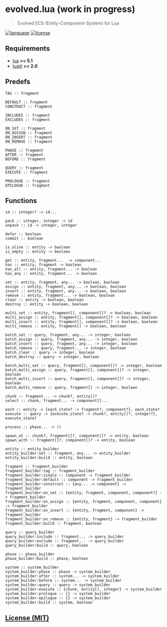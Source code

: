 # evolved.lua (work in progress)

> Evolved ECS (Entity-Component-System) for Lua

[![language][badge.language]][language]
[![license][badge.license]][license]

[badge.language]: https://img.shields.io/badge/language-Lua-orange
[badge.license]: https://img.shields.io/badge/license-MIT-blue

[language]: https://en.wikipedia.org/wiki/Lua_(programming_language)
[license]: https://en.wikipedia.org/wiki/MIT_License

[evolved]: https://github.com/BlackMATov/evolved.lua

## Requirements

- [lua](https://www.lua.org/) **>= 5.1**
- [luajit](https://luajit.org/) **>= 2.0**

## Predefs

```
TAG :: fragment

DEFAULT :: fragment
CONSTRUCT :: fragment

INCLUDES :: fragment
EXCLUDES :: fragment

ON_SET :: fragment
ON_ASSIGN :: fragment
ON_INSERT :: fragment
ON_REMOVE :: fragment

PHASE :: fragment
AFTER :: fragment
BEFORE :: fragment

QUERY :: fragment
EXECUTE :: fragment

PROLOGUE :: fragment
EPILOGUE :: fragment
```

## Functions

```
id :: integer? -> id...

pack :: integer, integer -> id
unpack :: id -> integer, integer

defer :: boolean
commit :: boolean

is_alive :: entity -> boolean
is_empty :: entity -> boolean

get :: entity, fragment...  -> component...
has :: entity, fragment -> boolean
has_all :: entity, fragment... -> boolean
has_any :: entity, fragment... -> boolean

set :: entity, fragment, any... -> boolean, boolean
assign :: entity, fragment, any... -> boolean, boolean
insert :: entity, fragment, any... -> boolean, boolean
remove :: entity, fragment... -> boolean, boolean
clear :: entity -> boolean, boolean
destroy :: entity -> boolean, boolean

multi_set :: entity, fragment[], component[]? -> boolean, boolean
multi_assign :: entity, fragment[], component[]? -> boolean, boolean
multi_insert :: entity, fragment[], component[]? -> boolean, boolean
multi_remove :: entity, fragment[] -> boolean, boolean

batch_set :: query, fragment, any... -> integer, boolean
batch_assign :: query, fragment, any... -> integer, boolean
batch_insert :: query, fragment, any... -> integer, boolean
batch_remove :: query, fragment... -> integer, boolean
batch_clear :: query -> integer, boolean
batch_destroy :: query -> integer, boolean

batch_multi_set :: query, fragment[], component[]? -> integer, boolean
batch_multi_assign :: query, fragment[], component[]? -> integer, boolean
batch_multi_insert :: query, fragment[], component[]? -> integer, boolean
batch_multi_remove :: query, fragment[] -> integer, boolean

chunk :: fragment... -> chunk?, entity[]?
select :: chunk, fragment... -> component[]...

each :: entity -> {each_state? -> fragment?, component?}, each_state?
execute :: query -> {execute_state? -> chunk?, entity[]?, integer?}, execute_state?

process :: phase... -> ()
```

```
spawn_at :: chunk?, fragment[]?, component[]? -> entity, boolean
spawn_with :: fragment[]?, component[]? -> entity, boolean
```

```
entity :: entity_builder
entity_builder:set :: fragment, any... -> entity_builder
entity_builder:build :: entity, boolean
```

```
fragment :: fragment_builder
fragment_builder:tag :: fragment_builder
fragment_builder:single :: component -> fragment_builder
fragment_builder:default :: component -> fragment_builder
fragment_builder:construct :: {any... -> component} -> fragment_builder
fragment_builder:on_set :: {entity, fragment, component, component?} -> fragment_builder
fragment_builder:on_assign :: {entity, fragment, component, component} -> fragment_builder
fragment_builder:on_insert :: {entity, fragment, component} -> fragment_builder
fragment_builder:on_remove :: {entity, fragment} -> fragment_builder
fragment_builder:build :: fragment, boolean
```

```
query :: query_builder
query_builder:include :: fragment... -> query_builder
query_builder:exclude :: fragment... -> query_builder
query_builder:build :: query, boolean
```

```
phase :: phase_builder
phase_builder:build :: phase, boolean
```

```
system :: system_builder
system_builder:phase :: phase -> system_builder
system_builder:after :: system... -> system_builder
system_builder:before :: system... -> system_builder
system_builder:query :: query -> system_builder
system_builder:execute :: {chunk, entity[], integer} -> system_builder
system_builder:prologue :: {} -> system_builder
system_builder:epilogue :: {} -> system_builder
system_builder:build :: system, boolean
```

## [License (MIT)](./LICENSE.md)
